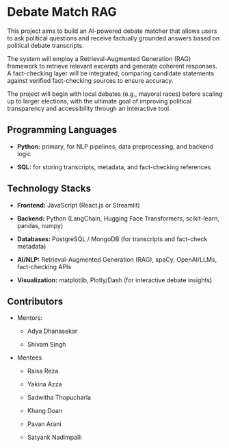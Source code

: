 # **Debate Match RAG**

This project aims to build an AI-powered debate matcher that allows users to ask political questions and receive factually grounded answers based on political debate transcripts.

The system will employ a Retrieval-Augmented Generation (RAG) framework to retrieve relevant excerpts and generate coherent responses. A fact-checking layer will be integrated, comparing candidate statements against verified fact-checking sources to ensure accuracy.

The project will begin with local debates (e.g., mayoral races) before scaling up to larger elections, with the ultimate goal of improving political transparency and accessibility through an interactive tool.

## **Programming Languages**

- **Python:** primary, for NLP pipelines, data preprocessing, and backend logic

- **SQL:** for storing transcripts, metadata, and fact-checking references

## **Technology Stacks**

- **Frontend:** JavaScript (React.js or Streamlit)

- **Backend:** Python (LangChain, Hugging Face Transformers, scikit-learn, pandas, numpy)

- **Databases:** PostgreSQL / MongoDB (for transcripts and fact-check metadata)

- **AI/NLP:** Retrieval-Augmented Generation (RAG), spaCy, OpenAI/LLMs, fact-checking APIs

- **Visualization:** matplotlib, Plotly/Dash (for interactive debate insights)

## **Contributors**

- Mentors:

    - Adya Dhanasekar
    
    - Shivam Singh

- Mentees

    - Raisa Reza

    - Yakina Azza

    - Sadwitha Thopucharla

    - Khang Doan

    - Pavan Arani

    - Satyank Nadimpalli